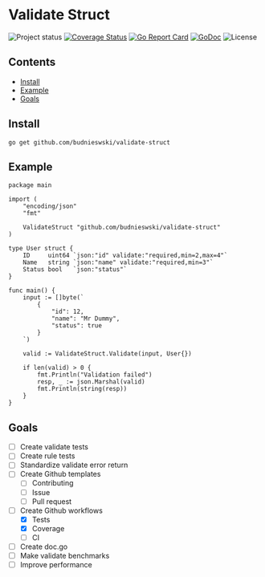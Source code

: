 # Validate Struct
![Project status](https://img.shields.io/badge/version-0.1.0-green.svg)
[![Coverage Status](https://coveralls.io/repos/github/budnieswski/validate-struct/badge.svg?branch=main)](https://coveralls.io/github/budnieswski/validate-struct?branch=main)
[![Go Report Card](https://goreportcard.com/badge/github.com/budnieswski/validate-struct)](https://goreportcard.com/report/github.com/budnieswski/validate-struct)
[![GoDoc](https://godoc.org/github.com/budnieswski/validate-struct?status.svg)](https://pkg.go.dev/github.com/budnieswski/validate-struct)
![License](https://img.shields.io/dub/l/vibe-d.svg)


## Contents
- [Install](#install)
- [Example](#example)
- [Goals](#goals)

## Install
```
go get github.com/budnieswski/validate-struct
```

## Example
```golang
package main

import (
	"encoding/json"
	"fmt"

	ValidateStruct "github.com/budnieswski/validate-struct"
)

type User struct {
	ID     uint64 `json:"id" validate:"required,min=2,max=4"`
	Name   string `json:"name" validate:"required,min=3"`
	Status bool   `json:"status"`
}

func main() {
	input := []byte(`
		{
			"id": 12,
			"name": "Mr Dummy",
			"status": true
		}
	`)

	valid := ValidateStruct.Validate(input, User{})

	if len(valid) > 0 {
		fmt.Println("Validation failed")
		resp, _ := json.Marshal(valid)
		fmt.Println(string(resp))
	}
}
```

## Goals
- [ ] Create validate tests
- [ ] Create rule tests
- [ ] Standardize validate error return
- [ ] Create Github templates
	- [ ] Contributing
	- [ ] Issue
	- [ ] Pull request
- [ ] Create Github workflows
	- [X] Tests
	- [X] Coverage
	- [ ] CI
- [ ] Create doc.go
- [ ] Make validate benchmarks
- [ ] Improve performance